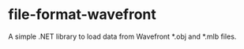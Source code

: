 file-format-wavefront
=====================

A simple .NET library to load data from Wavefront *.obj and *.mlb files.
